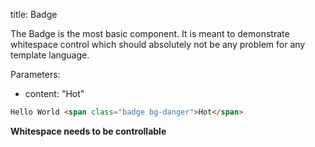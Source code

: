 title: Badge

The Badge is the most basic component. It is meant to demonstrate whitespace control which should absolutely not be any problem for any template language.

Parameters:
* content: "Hot"

```html
Hello World <span class="badge bg-danger">Hot</span>
```

**Whitespace needs to be controllable**
